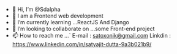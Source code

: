 - 👋 Hi, I’m @Sdalpha
- 👀 I am a Frontend web development
- 🌱 I’m currently learning ...ReactJS And Django
- 💞️ I’m looking to collaborate on ...some Front-end project
- 📫 How to reach me ...`
E-mail : satoxonik@gmail.com
Linkdin : https://www.linkedin.com/in/satyajit-dutta-9a3b021b9/

<!---
Sdalpha/Sdalpha is a ✨ special ✨ repository because its `README.md` (this file) appears on your GitHub profile.
You can click the Preview link to take a look at your changes.
--->
